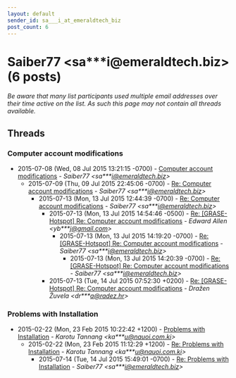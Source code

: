 ```yaml
---
layout: default
sender_id: sa___i_at_emeraldtech_biz
post_count: 6
---
```


# Saiber77 <sa***i<span>@</span>emeraldtech.biz> (6 posts)

_Be aware that many list participants used multiple email addresses over their time active on the list. As such this page may not contain all threads available._

## Threads

### Computer account modifications
+ 2015-07-08 (Wed, 08 Jul 2015 13:21:15 -0700) - [Computer account modifications](/archive/2015/07/1c469b85a6d45fd83fb78762cf6282934883ec3c07ec68740b33e380c63dad19) - _Saiber77 \<sa***i@emeraldtech.biz\>_
  + 2015-07-09 (Thu, 09 Jul 2015 22:45:06 -0700) - [Re: Computer account modifications](/archive/2015/07/6bd86953a65146712554d4401a81d8adacf6873db80cbce53839fdd8d2bcf16e) - _Saiber77 \<sa***i@emeraldtech.biz\>_
    + 2015-07-13 (Mon, 13 Jul 2015 12:44:39 -0700) - [Re: Computer account modifications](/archive/2015/07/562b125092bcb28d02432c09ec4f50c9311cc43e4b3e5ee33a2787061d121ebd) - _Saiber77 \<sa***i@emeraldtech.biz\>_
      + 2015-07-13 (Mon, 13 Jul 2015 14:54:46 -0500) - [Re: [GRASE-Hotspot] Re: Computer account modifications](/archive/2015/07/7291e5858c0eb19be58fb7634e2a8a8b7c76859bb299a4f4ed3d03ffa6e1d438) - _Edward Allen \<yb***j@gmail.com\>_
        + 2015-07-13 (Mon, 13 Jul 2015 14:19:20 -0700) - [Re: [GRASE-Hotspot] Re: Computer account modifications](/archive/2015/07/59a88958e39c683fda22f6b3718ea70f16d566befe555b6bf47e1b82de87699f) - _Saiber77 \<sa***i@emeraldtech.biz\>_
          + 2015-07-13 (Mon, 13 Jul 2015 14:20:39 -0700) - [Re: [GRASE-Hotspot] Re: Computer account modifications](/archive/2015/07/30ed92b73c3385fb06fe5cf7f0e05b751e820d02607d81600f951cc5d6b54d46) - _Saiber77 \<sa***i@emeraldtech.biz\>_
      + 2015-07-13 (Tue, 14 Jul 2015 07:52:30 +0200) - [Re: [GRASE-Hotspot] Re: Computer account modifications](/archive/2015/07/d6a4b79a3335f9b4b0952aab577d790711368b168a9a3fc8344d525220c7380b) - _Dražen Žuvela \<dr***a@radez.hr\>_

### Problems with Installation
+ 2015-02-22 (Mon, 23 Feb 2015 10:22:42 +1200) - [Problems with Installation](/archive/2015/02/1796c5cdb8e64313cd8841c70e3453946bff5961241c01a14b97967eb6e8cee0) - _Karotu Tannang \<ka***u@nauoi.com.ki\>_
  + 2015-02-22 (Mon, 23 Feb 2015 11:12:29 +1200) - [Re: Problems with Installation](/archive/2015/02/79048971f62ee9577cb7f8be1b12221da36a20fb7609e013be84ea5c7b2e2b31) - _Karotu Tannang \<ka***u@nauoi.com.ki\>_
    + 2015-07-14 (Tue, 14 Jul 2015 15:49:01 -0700) - [Re: Problems with Installation](/archive/2015/07/4bd3448d37a3987d47b2e434d906e45284e3359da82488f0c8ff4eae272b2d32) - _Saiber77 \<sa***i@emeraldtech.biz\>_

